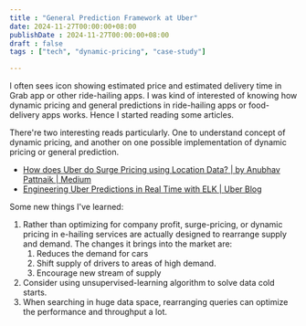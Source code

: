 ```yaml
---
title : "General Prediction Framework at Uber"
date: 2024-11-27T00:00:00+08:00
publishDate : 2024-11-27T00:00:00+08:00
draft : false
tags : ["tech", "dynamic-pricing", "case-study"]

---
```



I often sees icon showing estimated price and estimated delivery time in Grab app or other ride-hailing apps. I was kind of interested of knowing how dynamic pricing and general predictions in ride-hailing apps or food-delivery apps works. Hence I started reading some articles. 

There're two interesting reads particularly. One to understand concept of dynamic pricing, and another on one possible implementation of dynamic pricing or general prediction.
- [How does Uber do Surge Pricing using Location Data? | by Anubhav Pattnaik | Medium](https://anubpattnaik.medium.com/how-does-uber-do-price-surge-using-location-data-cfee03415022)
- [Engineering Uber Predictions in Real Time with ELK | Uber Blog](https://www.uber.com/en-ID/blog/elk/)



Some new things I've learned:
1. Rather than optimizing for company profit, surge-pricing, or dynamic pricing in e-hailing services are actually designed to rearrange supply and demand. The changes it brings into the market are:
	1. Reduces the demand for cars
	2. Shift supply of drivers to areas of high demand.
	3. Encourage new stream of supply
2. Consider using unsupervised-learning algorithm to solve data cold starts.
3. When searching in huge data space, rearranging queries can optimize the performance and throughput a lot.